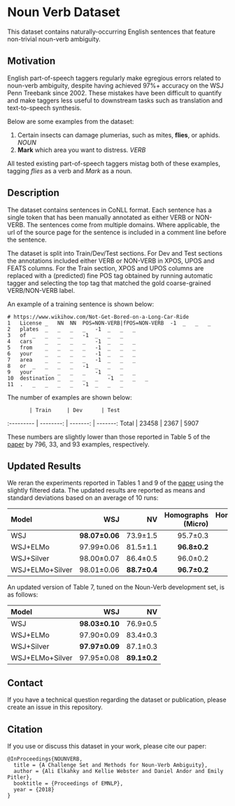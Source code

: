 # Noun Verb Dataset

This dataset contains naturally-occurring English sentences that feature
non-trivial noun-verb ambiguity.

## Motivation

English part-of-speech taggers regularly make egregious errors related to
noun-verb ambiguity, despite having achieved 97%+ accuracy on the WSJ Penn
Treebank since 2002. These mistakes have been difficult to quantify and make
taggers less useful to downstream tasks such as translation and text-to-speech
synthesis.

Below are some examples from the dataset:

1. Certain insects can damage plumerias, such as mites, **flies**, or aphids.
*NOUN*
2. **Mark** which area you want to distress. *VERB*

All tested existing part-of-speech taggers mistag both of these examples,
tagging *flies* as a verb and *Mark* as a noun.

## Description

The dataset contains sentences in CoNLL format. Each sentence has a single token
that has been manually annotated as either VERB or NON-VERB. The sentences
come from multiple domains. Where applicable, the url of the source page
for the sentence is included in a comment line before the sentence.

The dataset is split into Train/Dev/Test sections. For Dev and Test sections the
annotations included either VERB or NON-VERB in XPOS, UPOS and FEATS columns.
For the Train section, XPOS and UPOS columns are replaced with a (predicted)
fine POS tag obtained by running automatic tagger and selecting the top tag that
matched the gold coarse-grained VERB/NON-VERB label.

An example of a training sentence is shown below:

```
# https://www.wikihow.com/Not-Get-Bored-on-a-Long-Car-Ride
1   License _   NN  NN  POS=NON-VERB|fPOS=NON-VERB  -1  _   _   _
2   plates  _   _   _   _   -1  _   _   _
3   of  _   _   _   _   -1  _   _   _
4   cars    _   _   _   _   -1  _   _   _
5   from    _   _   _   _   -1  _   _   _
6   your    _   _   _   _   -1  _   _   _
7   area    _   _   _   _   -1  _   _   _
8   or  _   _   _   _   -1  _   _   _
9   your    _   _   _   _   -1  _   _   _
10  destination _   _   _   _   -1  _   _   _
11  .   _   _   _   _   -1  _   _   _

```

The number of examples are shown below:

           | Train     | Dev      | Test
:--------- | --------: | -------: | -------:
Total      | 23458     | 2367     | 5907

These numbers are slightly lower than those reported in Table 5 of the
[paper](#citation) by 796, 33, and 93 examples, respectively.

## Updated Results

We reran the experiments reported in Tables 1 and 9 of the [paper](#citation)
using the slightly filtered data. The updated results are reported as means and
standard deviations based on an average of 10 runs:

Model           | WSJ            | NV           | Homographs (Micro) | Homographs (Macro)
:-------------- | -------------: | -----------: | -----------------: | -----------------:
WSJ             | **98.07±0.06** | 73.9±1.5     | 95.7±0.3           | 95.8±0.3
WSJ+ELMo        | 97.99±0.06     | 81.5±1.1     | **96.8±0.2**       | **96.8±0.2**
WSJ+Silver      | 98.00±0.07     | 86.4±0.5     | 96.0±0.2           | 96.1±0.2
WSJ+ELMo+Silver | 98.01±0.06     | **88.7±0.4** | **96.7±0.2**       | **96.8±0.2**

An updated version of Table 7, tuned on the Noun-Verb development set, is as
follows:

Model           | WSJ            | NV
:-------------- | -------------: | -----------:
WSJ             | **98.03±0.10** | 76.9±0.5
WSJ+ELMo        | 97.90±0.09     | 83.4±0.3
WSJ+Silver      | **97.97±0.09** | 87.1±0.3
WSJ+ELMo+Silver | 97.95±0.08     | **89.1±0.2**

## Contact

If you have a technical question regarding the dataset or publication, please
create an issue in this repository.

## Citation

If you use or discuss this dataset in your work, please cite our paper:

```
@InProceedings{NOUNVERB,
  title = {A Challenge Set and Methods for Noun-Verb Ambiguity},
  author = {Ali Elkahky and Kellie Webster and Daniel Andor and Emily Pitler},
  booktitle = {Proceedings of EMNLP},
  year = {2018}
}
```
